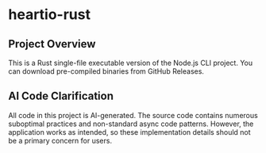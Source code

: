 # heartio-rust

## Project Overview

This is a Rust single-file executable version of the Node.js CLI project. You can download pre-compiled binaries from GitHub Releases.

## AI Code Clarification

All code in this project is AI-generated. The source code contains numerous suboptimal practices and non-standard async code patterns. However, the application works as intended, so these implementation details should not be a primary concern for users.
